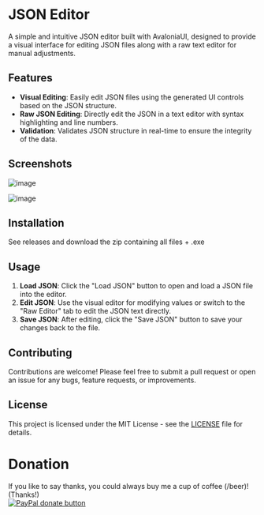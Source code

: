 ﻿
# JSON Editor

A simple and intuitive JSON editor built with AvaloniaUI, designed to provide a visual interface for editing JSON files along with a raw text editor for manual adjustments.

## Features

- **Visual Editing**: Easily edit JSON files using the generated UI controls based on the JSON structure.
- **Raw JSON Editing**: Directly edit the JSON in a text editor with syntax highlighting and line numbers.
- **Validation**: Validates JSON structure in real-time to ensure the integrity of the data.

## Screenshots

![image](https://github.com/user-attachments/assets/339dec18-823a-45b9-a1a8-8002151be158) 

![image](https://github.com/user-attachments/assets/e29a523c-deb3-4896-9f7b-9b434fc5c90e)


## Installation
See releases and download the zip containing all files + .exe


## Usage

1. **Load JSON**: Click the "Load JSON" button to open and load a JSON file into the editor.
2. **Edit JSON**: Use the visual editor for modifying values or switch to the "Raw Editor" tab to edit the JSON text directly.
3. **Save JSON**: After editing, click the "Save JSON" button to save your changes back to the file.


## Contributing

Contributions are welcome! Please feel free to submit a pull request or open an issue for any bugs, feature requests, or improvements.


## License

This project is licensed under the MIT License - see the [LICENSE](LICENSE) file for details.


# Donation

If you like to say thanks, you could always buy me a cup of coffee (/beer)!   
(Thanks!)  
[![PayPal donate button](https://img.shields.io/badge/paypal-donate-yellow.svg)](https://www.paypal.me/markheinis)
